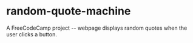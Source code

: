 # random-quote-machine
A FreeCodeCamp project -- webpage displays random quotes when the user clicks a button.
